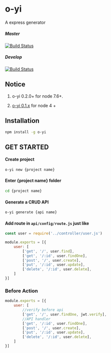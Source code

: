# o-yi

A express generator

##### Master

[![Build Status](https://travis-ci.org/vivalalova/o-yi.svg?branch=master)](https://travis-ci.org/vivalalova/o-yi/)

##### Develop
[![Build Status](https://travis-ci.org/vivalalova/o-yi.svg?branch=develop)](https://travis-ci.org/vivalalova/o-yi/)

## Notice

1. o-yi 0.2.0+ for node 7.6+.

2. [o-yi 0.1.x](https://github.com/vivalalova/o-yi/tree/node4) for node 4 +

## Installation

```bash
npm install -g o-yi
```

## GET STARTED

#### Create project

```bash
o-yi new {project name}
```

#### Enter {project name} folder

```bash
cd {project name}
```

#### Generate a CRUD API

```bash
o-yi generate {api name}
```

#### Add route in `api/config/route.js` just like

```javascript
const user = require('../controller/user.js')

module.exports = [{
    user: [
        ['get', '/', user.find],
        ['get', '/:id', user.findOne],
        ['post', '/', user.create],
        ['put', '/:id', user.update],
        ['delete', '/:id', user.delete],
    ]
}]
```

### Before Action

```javascript
module.exports = [{
    user: [
        //verify before api
        ['get', '/', user.findOne, jwt.verify],
        //API handler
        ['get', '/:id', user.findOne],
        ['post', '/', user.create],
        ['put', '/:id', user.update],
        ['delete', '/:id', user.delete],
    ]
}]
```
